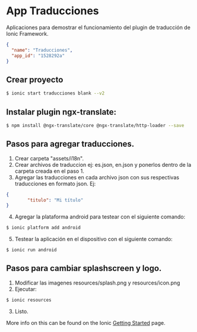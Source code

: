 App Traducciones
=====================

Aplicaciones para demostrar el funcionamiento del plugin de traducción de Ionic Framework.

```json
{
  "name": "Traducciones",
  "app_id": "1528292a"
}

```

## Crear proyecto

```bash
$ ionic start traducciones blank --v2
```

## Instalar plugin ngx-translate:

```bash
$ npm install @ngx-translate/core @ngx-translate/http-loader --save
```

## Pasos para agregar traducciones.

1. Crear carpeta "assets/i18n".
2. Crear archivos de traduccion ej: es.json, en.json y ponerlos dentro de la carpeta creada en el paso 1.
3. Agregar las traducciones en cada archivo json con sus respectivas traducciones en formato json. Ej:
```json
{
        "titulo": "Mi título"
}
```
4. Agregar la plataforma android para testear con el siguiente comando:
```bash
$ ionic platform add android
```

5. Testear la aplicación en el dispositivo con el siguiente comando:
```bash
$ ionic run android
```

## Pasos para cambiar splashscreen y logo.

1. Modificar las imagenes resources/splash.png y resources/icon.png
2. Ejecutar:
```bash
$ ionic resources
```
3. Listo.


More info on this can be found on the Ionic [Getting Started](http://ionicframework.com/docs/v2/getting-started/) page.

